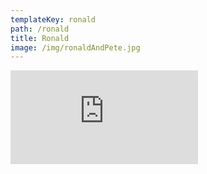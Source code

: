 ```yaml
---
templateKey: ronald
path: /ronald
title: Ronald
image: /img/ronaldAndPete.jpg
---
```

<iframe class="ronaldVid" src="https://player.vimeo.com/video/525393017" frameborder="0" allow="autoplay; fullscreen" ><iframe>
<h3 style="text-align: center; font-weight: bold;">Stand with us, <a href="/join">join the conversation.</a> </br></h3>